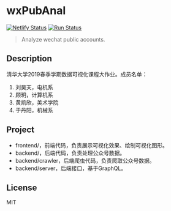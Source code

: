 # wxPubAnal
[![Netlify Status](https://api.netlify.com/api/v1/badges/f291ad32-f297-4a0a-856c-9bf902873dd1/deploy-status)](https://app.netlify.com/sites/vibrant-ramanujan-de9556/deploys)
[![Run Status](https://api.shippable.com/projects/5ce95fe1daf54c0007e97a4b/badge?branch=deploy)](https://app.shippable.com/github/ritou11/wxPubAnal/dashboard)

> Analyze wechat public accounts.
## Description
清华大学2019春季学期数据可视化课程大作业。成员名单：
1. 刘昊天，电机系
2. 顾玥，计算机系
3. 黄凯欣，美术学院
4. 于丹阳，机械系
## Project
* frontend/，前端代码，负责展示可视化效果、绘制可视化图形。
* backend/，后端代码，负责处理公众号数据。
* backend/crawler，后端爬虫代码，负责爬取公众号数据。
* backend/server，后端接口，基于GraphQL。
## License
MIT
